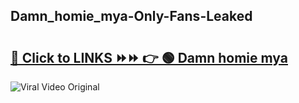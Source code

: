 
 ## Damn_homie_mya-Only-Fans-Leaked

# <h2><a href="https://clipsfans.com/Damn_homie_mya&ref=git">🔗 Click to LINKS ⏩⏩ 👉 🟢 Damn homie mya </a></h2>

<a href="https://clipsfans.com/Damn_homie_mya&ref=git" rel="nofollow" data-target="animated-image.originalLink"><img src="https://i.ibb.co.com/xMMVF88/686577567.gif" alt="Viral Video Original" style="max-width: 100%; display: inline-block;" data-target="animated-image.originalImage"></a>
